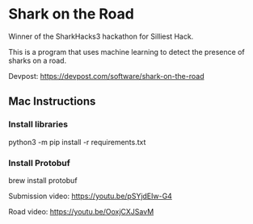 # Shark on the Road
Winner of the SharkHacks3 hackathon for Silliest Hack.

This is a program that uses machine learning to detect the presence of sharks on a road.

Devpost: https://devpost.com/software/shark-on-the-road

## Mac Instructions

### Install libraries
python3 -m pip install -r requirements.txt

### Install Protobuf
brew install protobuf

Submission video: https://youtu.be/pSYjdEIw-G4

Road video: https://youtu.be/OoxjCXJSavM

